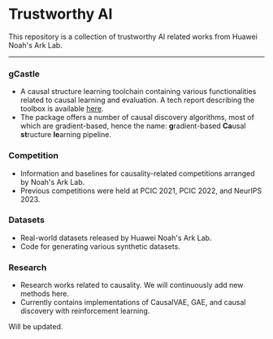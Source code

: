 # Trustworthy AI

This repository is a collection of trustworthy AI related works from Huawei Noah's Ark Lab.  

---

### gCastle

- A causal structure learning toolchain containing various functionalities related to causal learning and evaluation. A tech report describing the toolbox is available [here](https://arxiv.org/abs/2111.15155).
- The package offers a number of causal discovery algorithms, most of which are gradient-based, hence the name: **g**radient-based **Ca**usal **st**ructure **le**arning pipeline.

### Competition

- Information and baselines for causality-related competitions arranged by Noah's Ark Lab.
- Previous competitions were held at PCIC 2021, PCIC 2022, and NeurIPS 2023.

### Datasets

- Real-world datasets released by Huawei Noah's Ark Lab.
- Code for generating various synthetic datasets.

### Research 
 
- Research works related to causality. We will continuously add new methods here.
- Currently contains implementations of CausalVAE, GAE, and causal discovery with reinforcement learning.


Will be updated.
